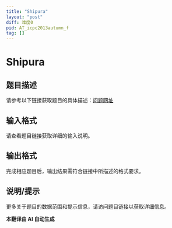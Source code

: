 ```yaml
---
title: "Shipura"
layout: "post"
diff: 难度0
pid: AT_icpc2013autumn_f
tag: []
---
```


# Shipura

## 题目描述

请参考以下链接获取题目的具体描述：[问题网址](https://atcoder.jp/contests/jag2013autumn/tasks/icpc2013autumn_f)

## 输入格式

请查看题目链接获取详细的输入说明。

## 输出格式

完成相应题目后，输出结果需符合链接中所描述的格式要求。

## 说明/提示

更多关于题目的数据范围和提示信息，请访问题目链接以获取详细信息。

 **本翻译由 AI 自动生成**

